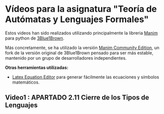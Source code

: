 # Vídeos para la asignatura "Teoría de Autómatas y Lenguajes Formales"

Estos videos han sido realizados utilizando principalmente la libreria [Manim](https://github.com/3b1b/manim) para python de [3Blue1Brown](https://www.youtube.com/channel/UCYO_jab_esuFRV4b17AJtAw).

Más concretamente, se ha utilizado la versión [Manim Community Edition](https://github.com/ManimCommunity/manim/), un fork de la versión original de 3Blue1Brown pensado para ser más estable, mantenido por un grupo de desarrolladores independientes.

**Otras herramientas utilizadas:**

- [Latex Equation Editor](https://latexeditor.lagrida.com/) para generar fácilmente las ecuaciones y símbolos matemáticos.

## Video1 : APARTADO 2.11 Cierre de los Tipos de Lenguajes
